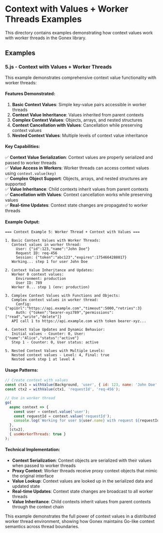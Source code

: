 # Context with Values + Worker Threads Examples

This directory contains examples demonstrating how context values work with worker threads in the Gonex library.

## Examples

### 5.js - Context with Values + Worker Threads

This example demonstrates comprehensive context value functionality with worker threads:

#### Features Demonstrated:

1. **Basic Context Values**: Simple key-value pairs accessible in worker threads
2. **Context Value Inheritance**: Values inherited from parent contexts
3. **Complex Context Values**: Objects, arrays, and nested structures
4. **Context Cancellation with Values**: Cancellation while preserving context values
5. **Nested Context Values**: Multiple levels of context value inheritance

#### Key Capabilities:

✅ **Context Value Serialization**: Context values are properly serialized and passed to worker threads  
✅ **Value Access in Workers**: Worker threads can access context values using `context.value(key)`  
✅ **Complex Object Support**: Objects, arrays, and nested structures are supported  
✅ **Value Inheritance**: Child contexts inherit values from parent contexts  
✅ **Cancellation with Values**: Context cancellation works while preserving values  
✅ **Real-time Updates**: Context state changes are propagated to worker threads

#### Example Output:

```
=== Context Example 5: Worker Thread + Context with Values ===

1. Basic Context Values with Worker Threads:
   Context values in worker thread:
     User: {"id":123,"name":"John Doe"}
     Request ID: req-456
     Session: {"token":"abc123","expires":1754664288017}
   Working... step 1 for user John Doe

2. Context Value Inheritance and Updates:
   Worker 0 context values:
     Environment: production
     User ID: 789
   Worker 0... step 1 (env: production)

3. Complex Context Values with Functions and Objects:
   Complex context values in worker thread:
     Config: {"apiUrl":"https://api.example.com","timeout":5000,"retries":3}
     Auth: {"token":"bearer-xyz789","permissions":["read","write","delete"]}
   API call 1 to https://api.example.com with token bearer-xyz...

4. Context Value Updates and Dynamic Behavior:
   Initial values - Counter: 0, User: {"name":"Alice","status":"active"}
   Step 1 - Counter: 0, User status: active

5. Nested Context Values with Multiple Levels:
   Nested context values - Level: 4, Final: true
   Nested work step 1 at level 4
```

#### Usage Patterns:

```javascript
// Create context with values
const ctx1 = withValue(Background, 'user', { id: 123, name: 'John Doe' });
const ctx2 = withValue(ctx1, 'requestId', 'req-456');

// Use in worker thread
go(
  async context => {
    const user = context.value('user');
    const requestId = context.value('requestId');
    console.log(`Working for user ${user.name} with request ${requestId}`);
  },
  [ctx2],
  { useWorkerThreads: true }
);
```

#### Technical Implementation:

- **Context Serialization**: Context objects are serialized with their values when passed to worker threads
- **Proxy Context**: Worker threads receive proxy context objects that mimic the original interface
- **Value Lookup**: Context values are looked up in the serialized data and updated state
- **Real-time Updates**: Context state changes are broadcast to all worker threads
- **Value Inheritance**: Child contexts inherit values from parent contexts through the context chain

This example demonstrates the full power of context values in a distributed worker thread environment, showing how Gonex maintains Go-like context semantics across thread boundaries.
